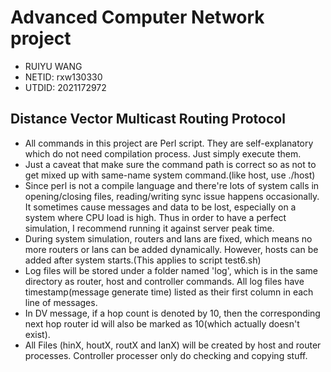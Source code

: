 Advanced Computer Network project 
=================================
* RUIYU WANG 
* NETID: rxw130330
* UTDID: 2021172972

## Distance Vector Multicast Routing Protocol
* All commands in this project are Perl script. They are self-explanatory which do not need compilation process. Just simply execute them.
* Just a caveat that make sure the command path is correct so as not to get mixed up with same-name system command.(like host, use ./host)
* Since perl is not a compile language and there're lots of system calls in opening/closing files, reading/writing sync issue happens occasionally. It sometimes cause messages and data to be lost, especially on a system where CPU load is high. Thus in order to have a perfect simulation, I recommend running it against server peak time.
* During system simulation, routers and lans are fixed, which means no more routers or lans can be added dynamically. However, hosts can be added after system starts.(This applies to script test6.sh)
* Log files will be stored under a folder named 'log', which is in the same directory as router, host and controller commands. All log files have timestamp(message generate time) listed as their first column in each line of messages.
* In DV message, if a hop count is denoted by 10, then the corresponding next hop router id will also be marked as 10(which actually doesn't exist).
* All Files (hinX, houtX, routX and lanX) will be created by host and router processes. Controller processer only do checking and copying stuff.
